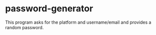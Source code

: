 # password-generator
This program asks for the platform and username/email and provides a random password. 

